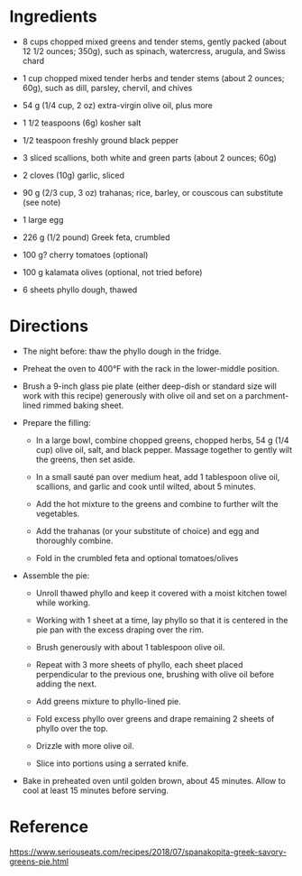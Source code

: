 Ingredients
===========
- 8 cups chopped mixed greens and tender stems, gently packed (about 12 1/2 ounces; 350g), such as spinach, watercress, arugula, and Swiss chard
- 1 cup chopped mixed tender herbs and tender stems (about 2 ounces; 60g), such as dill, parsley, chervil, and chives
- 54 g (1/4 cup, 2 oz) extra-virgin olive oil, plus more
- 1 1/2 teaspoons (6g) kosher salt
- 1/2 teaspoon freshly ground black pepper

- 3 sliced scallions, both white and green parts (about 2 ounces; 60g)
- 2 cloves (10g) garlic, sliced

- 90 g (2/3 cup, 3 oz) trahanas; rice, barley, or couscous can substitute (see 
  note)
- 1 large egg

- 226 g (1/2 pound) Greek feta, crumbled
- 100 g? cherry tomatoes (optional)
- 100 g kalamata olives (optional, not tried before)

- 6 sheets phyllo dough, thawed

Directions
==========
- The night before: thaw the phyllo dough in the fridge.

- Preheat the oven to 400°F with the rack in the lower-middle position.

- Brush a 9-inch glass pie plate (either deep-dish or standard size will work 
  with this recipe) generously with olive oil and set on a parchment-lined 
  rimmed baking sheet.

- Prepare the filling:

  - In a large bowl, combine chopped greens, chopped herbs, 54 g (1/4 cup) 
    olive oil, salt, and black pepper. Massage together to gently wilt the 
    greens, then set aside.

  - In a small sauté pan over medium heat, add 1 tablespoon olive oil, 
    scallions, and garlic and cook until wilted, about 5 minutes.

  - Add the hot mixture to the greens and combine to further wilt the 
    vegetables.

  - Add the trahanas (or your substitute of choice) and egg and thoroughly 
    combine.

  - Fold in the crumbled feta and optional tomatoes/olives

- Assemble the pie:

  - Unroll thawed phyllo and keep it covered with a moist kitchen towel while 
    working.

  - Working with 1 sheet at a time, lay phyllo so that it is centered in the 
    pie pan with the excess draping over the rim. 

  - Brush generously with about 1 tablespoon olive oil.

  - Repeat with 3 more sheets of phyllo, each sheet placed perpendicular to the 
    previous one, brushing with olive oil before adding the next.

  - Add greens mixture to phyllo-lined pie.

  - Fold excess phyllo over greens and drape remaining 2 sheets of phyllo over 
    the top.

  - Drizzle with more olive oil.

  - Slice into portions using a serrated knife.

- Bake in preheated oven until golden brown, about 45 minutes. Allow to cool at 
  least 15 minutes before serving.

Reference
=========
https://www.seriouseats.com/recipes/2018/07/spanakopita-greek-savory-greens-pie.html
